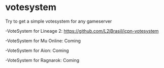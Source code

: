 # votesystem

Try to get a simple votesystem for any gameserver

-VoteSystem for Lineage 2: https://github.com/L2jBrasil/icpn-votesystem

-VoteSystem for Mu Online: Coming

-VoteSystem for Aion: Coming

-VoteSystem for Ragnarok: Coming
